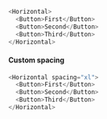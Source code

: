 ```js
<Horizontal>
  <Button>First</Button>
  <Button>Second</Button>
  <Button>Third</Button>
</Horizontal>
```

#### Custom spacing

```js
<Horizontal spacing="xl">
  <Button>First</Button>
  <Button>Second</Button>
  <Button>Third</Button>
</Horizontal>
```
